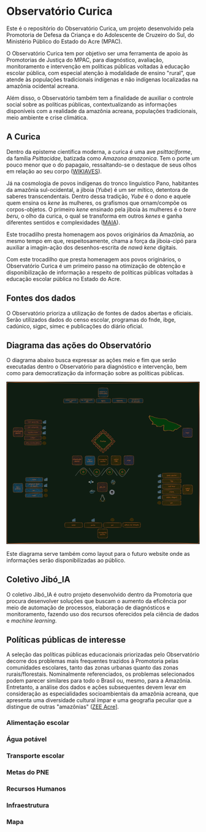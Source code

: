 # Observatório Curica
Este é o repositório do Observatório Curica, um projeto desenvolvido pela Promotoria de Defesa da Criança e do Adolescente de Cruzeiro do Sul, do Ministério Público do Estado do Acre (MPAC).

O Observatório Curica tem por objetivo ser uma ferramenta de apoio às Promotorias de Justiça do MPAC, para diagnóstico, avaliação, monitoramento e intervenção em políticas públicas voltadas à educação escolar pública, com especial atenção à modalidade de ensino "rural", que atende às populações tradicionais indígenas e não indígenas localizadas na amazônia ocidental acreana.

Além disso, o Observatório também tem a finalidade de auxiliar o controle social sobre as políticas públicas, contextualizando as informações disponíveis com a realidade da amazônia acreana, populações tradicionais, meio ambiente e crise climática.

## A Curica
Dentro da episteme científica moderna, a curica é uma ave *psittaciforme*, da família *Psittacidae*, batizada como *Amazona amazonica*. Tem o porte um pouco menor que o do papagaio, ressaltando-se o destaque de seus olhos em relação ao seu corpo ([WIKIAVES](https://www.wikiaves.com.br/wiki/curica#:~:text=A%20curica%20%C3%A9%20uma%20ave,%2Dverdes%20e%20papagaio%2Dpoaieiro.)).  
  
Já na cosmologia de povos indígenas do tronco linguístico Pano, habitantes da amazônia sul-ocidental, a jiboia (*Yube*) é um ser mítico, detentora de saberes transcendentais. Dentro dessa tradição, *Yube* é o dono e aquele quem ensina os *kene* às mulheres, os grafismos que ornam/compõe os corpos-objetos. O primeiro *kene* ensinado pela jiboia às mulheres é o *txere beru*, o olho da curica, o qual se transforma em outros *kenes* e ganha diferentes sentidos e complexidades ([MAIA](https://acervo.socioambiental.org/acervo/documentos/kene-arte-dos-huni-kui)). 

Este trocadilho presta homenagem aos povos originários da Amazônia, ao mesmo tempo em que, respeitosamente, chama a força da jiboia-cipó para auxiliar a imagin-ação dos desenhos-escrita de *nawá kene* digitais.

Com este trocadilho que presta homenagem aos povos originários, o Observatório Curica é um primeiro passo na otimização de obtenção e disponibilização de informação a respeito de políticas públicas voltadas à educação escolar pública no Estado do Acre.

## Fontes dos dados
O Observatório prioriza a utilização de fontes de dados abertas e oficiais. Serão utilizados dados do censo escolar, programas do fnde, ibge, cadúnico, sigpc, simec e publicações do diário oficial.

## Diagrama das ações do Observatório
O diagrama abaixo busca expressar as ações meio e fim que serão executadas dentro o Observatório para diagnóstico e intervenção, bem como para democratização da informação sobre as políticas públicas.

![Diagrama](https://github.com/L-Honorato/OBS_Curica/blob/main/curica_DER_dark.png)

Este diagrama serve também como layout para o futuro website onde as informações serão disponibilizadas ao público.

## Coletivo Jibó_IA
O coletivo Jibó_IA é outro projeto desenvolvido dentro da Promotoria que procura desenvolver soluções que buscam o aumento da eficência por meio de automação de processos, elaboração de diagnósticos e monitoramento, fazendo uso dos recursos oferecidos pela ciência de dados e *machine learning*.

## Políticas públicas de interesse
A seleção das políticas públicas educacionais priorizadas pelo Observatório decorre dos problemas mais frequentes trazidos à Promotoria pelas comunidades escolares, tanto das zonas urbanas quanto das zonas rurais/florestais.
Nominalmente referenciados, os problemas selecionados podem parecer similares para todo o Brasil ou, mesmo, para a Amazônia. Entretanto, a análise dos dados e ações subsequentes devem levar em consideração as especialidades socioambientais da amazônia acreana, que apresenta uma diversidade cultural ímpar e uma geografia peculiar que a distingue de outras "amazônias" ([ZEE Acre](https://sema.ac.gov.br/zee-acre/#:~:text=O%20Zoneamento%20Ecol%C3%B3gico%2DEcon%C3%B4mico%20do,06%20de%20abril%20de%201999.)].

### Alimentação escolar

### Água potável

### Transporte escolar

### Metas do PNE

### Recursos Humanos

### Infraestrutura

### Mapa




  
